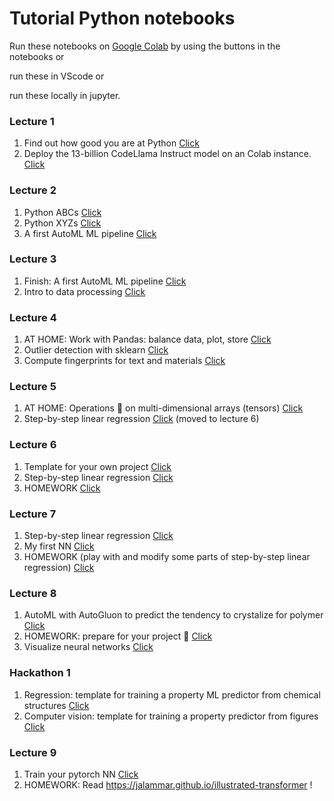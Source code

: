 # Tutorial Python notebooks

Run these notebooks on [Google Colab](https://colab.research.google.com/) by using the buttons in the notebooks or

run these in VScode or

run these locally in jupyter.


### Lecture 1 

1. Find out how good you are at Python [Click](lecture1/evaluate_python_skills.ipynb)
1. Deploy the 13-billion CodeLlama Instruct model on an Colab instance. [Click](lecture1/deploy_codellama_13B_tutorial.ipynb)


### Lecture 2

1. Python ABCs [Click](lecture2/python_abcs.ipynb)
1. Python XYZs [Click](lecture2/python_xyzs.ipynb)
1. A first AutoML ML pipeline [Click](lecture2/first_ml_pipeline.ipynb)


### Lecture 3

1. Finish: A first AutoML ML pipeline [Click](lecture3/first_ml_pipeline.ipynb)
1. Intro to data processing [Click](lecture3/intro_data.ipynb)


### Lecture 4

1. AT HOME: Work with Pandas: balance data, plot, store [Click](lecture4/HOME_balance_data_and_save.ipynb)
1. Outlier detection with sklearn [Click](lecture4/outlier_detection.ipynb)
1. Compute fingerprints for text and materials [Click](lecture4/fingerprints.ipynb)



### Lecture 5

1. AT HOME: Operations 🤕 on multi-dimensional arrays (tensors) [Click](lecture5/AT_HOME_multi_dim_arrays.ipynb)
1. Step-by-step linear regression [Click](lecture5/step-by-step-linear-regression.ipynb) (moved to lecture 6)



### Lecture 6

1. Template for your own project [Click](lecture6/example_README.md)
1. Step-by-step linear regression [Click](lecture5/step-by-step-linear-regression.ipynb)
1. HOMEWORK [Click](lecture6/HOMEWORK.ipynb)


### Lecture 7

1. Step-by-step linear regression [Click](lecture5/step-by-step-linear-regression.ipynb)
1. My first NN [Click](lecture7/my_first_nn.ipynb)
1. HOMEWORK (play with and modify some parts of step-by-step linear regression) [Click](lecture6/HOMEWORK.ipynb)

### Lecture 8

1. AutoML with AutoGluon to predict the tendency to crystalize for polymer [Click](lecture8/autoML.ipynb)
2. HOMEWORK: prepare for your project 🚀 [Click](lecture8/prepare_for_hackathon.md)
3. Visualize neural networks [Click](lecture8/neural_neworks.ipynb)


### Hackathon 1

1. Regression: template for training a property ML predictor from chemical structures [Click](lecutre_hackathon1/template_ml_regression.ipynb)
2. Computer vision: template for training a property predictor from figures [Click](lecutre_hackathon1/template_ml_computer_vision.ipynb)


### Lecture 9

1. Train your pytorch NN [Click](lecture9/a_lovely_NN_in_pytorch.ipynb)
2. HOMEWORK: Read https://jalammar.github.io/illustrated-transformer !






